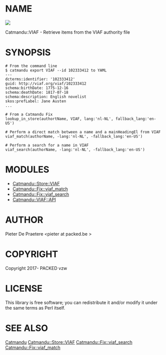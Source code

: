 # NAME

<div>
    <a href="https://travis-ci.org/thedatahub/Catmandu-VIAF"><img src="https://travis-ci.org/thedatahub/Catmandu-VIAF.svg?branch=master"></a>
</div>

Catmandu::VIAF - Retrieve items from the VIAF authority file

# SYNOPSIS

    # From the command line
    $ catmandu export VIAF --id 102333412 to YAML
    ---
    dcterms:identifier: '102333412'
    guid: http://viaf.org/viaf/102333412
    schema:birthDate: 1775-12-16
    schema:deathDate: 1817-07-18
    schema:description: English novelist
    skos:prefLabel: Jane Austen
    ...

    # From a Catmandu Fix
    lookup_in_store(authortName, VIAF, lang:'nl-NL', fallback_lang:'en-US')

    # Perform a direct match between a name and a mainHeadingEl from VIAF
    viaf_match(authorName, -lang:'nl-NL', -fallback_lang:'en-US')

    # Perform a search for a name in VIAF
    viaf_search(authorName, -lang:'nl-NL', -fallback_lang:'en-US')

# MODULES

- [Catmandu::Store::VIAF](https://metacpan.org/pod/Catmandu::Store::VIAF)
- [Catmandu::Fix::viaf\_match](https://metacpan.org/pod/Catmandu::Fix::viaf_match)
- [Catmandu::Fix::viaf\_search](https://metacpan.org/pod/Catmandu::Fix::viaf_search)
- [Catmandu::VIAF::API](https://metacpan.org/pod/Catmandu::VIAF::API)

# AUTHOR

Pieter De Praetere &lt;pieter at packed.be >

# COPYRIGHT

Copyright 2017- PACKED vzw

# LICENSE

This library is free software; you can redistribute it and/or modify
it under the same terms as Perl itself.

# SEE ALSO

[Catmandu](https://metacpan.org/pod/Catmandu)
[Catmandu::Store::VIAF](https://metacpan.org/pod/Catmandu::Store::VIAF)
[Catmandu::Fix::viaf\_search](https://metacpan.org/pod/Catmandu::Fix::viaf_search)
[Catmandu::Fix::viaf\_match](https://metacpan.org/pod/Catmandu::Fix::viaf_match)

